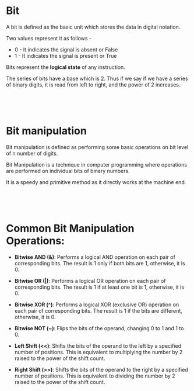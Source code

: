# Bit

A bit is defined as the basic unit which stores the data in digital notation.

Two values represent it as follows -

- 0 - It indicates the signal is absent or False
- 1 - It indicates the signal is present or True

Bits represent the **logical state** of any instruction.

The series of bits have a base which is 2. Thus if we say if we have a series of binary digits, it is read from left to right, and the power of 2 increases.

&nbsp;

&nbsp;

# Bit manipulation

Bit manipulation is defined as performing some basic operations on bit level of n number of digits.

Bit Manipulation is a technique in computer programming where operations are performed on individual bits of binary numbers.

It is a speedy and primitive method as it directly works at the machine end.

&nbsp;

&nbsp;

# Common Bit Manipulation Operations:

- **Bitwise AND (&)**: Performs a logical AND operation on each pair of corresponding bits. The result is 1 only if both bits are 1, otherwise, it is 0.

- **Bitwise OR (|)**: Performs a logical OR operation on each pair of corresponding bits. The result is 1 if at least one bit is 1, otherwise, it is 0.

- **Bitwise XOR (^)**: Performs a logical XOR (exclusive OR) operation on each pair of corresponding bits. The result is 1 if the bits are different, otherwise, it is 0.

- **Bitwise NOT (~)**: Flips the bits of the operand, changing 0 to 1 and 1 to 0.

- **Left Shift (<<)**: Shifts the bits of the operand to the left by a specified number of positions. This is equivalent to multiplying the number by 2 raised to the power of the shift count.

- **Right Shift (>>)**: Shifts the bits of the operand to the right by a specified number of positions. This is equivalent to dividing the number by 2 raised to the power of the shift count.

&nbsp;
&nbsp;
&nbsp;
&nbsp;
&nbsp;
